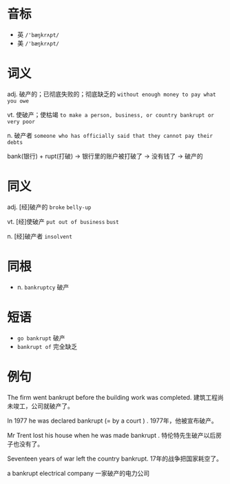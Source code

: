 # 音标

- 英 `/'bæŋkrʌpt/`
- 美 `/'bæŋkrʌpt/`

# 词义

adj. 破产的；已彻底失败的；彻底缺乏的
`without enough money to pay what you owe`

vt. 使破产；使枯竭
`to make a person, business, or country bankrupt or very poor`

n. 破产者
`someone who has officially said that they cannot pay their debts`



bank(银行) + rupt(打破) → 银行里的账户被打破了 → 没有钱了 → 破产的

# 同义

adj. [经]破产的
`broke` `belly-up`

vt. [经]使破产
`put out of business` `bust`

n. [经]破产者
`insolvent`

# 同根

- n. `bankruptcy` 破产

# 短语

- `go bankrupt` 破产
- `bankrupt of` 完全缺乏

# 例句

The firm went bankrupt before the building work was completed.
建筑工程尚未竣工，公司就破产了。

In 1977 he was declared bankrupt (=  by a court  ) .
1977年，他被宣布破产。

Mr Trent lost his house when he was made bankrupt .
特伦特先生破产以后房子也没有了。

Seventeen years of war left the country bankrupt.
17年的战争把国家耗空了。

a bankrupt electrical company
一家破产的电力公司


